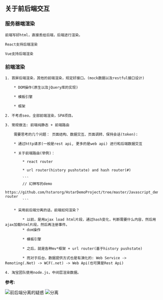 ## 关于前后端交互

### 服务器端渲染

    前端写好html，直接丢给后端，后端进行渲染。
	
	React支持后端渲染

	Vue支持后端渲染

### 前端渲染

    1. 首屏后端渲染，其他的前端渲染，规定好接口。(mock数据以及restful接口设计)

        * DOM操作(原生以及jQuery库的实现)

        * 模板引擎

        * 框架

    2. 不考虑seo，全部前端渲染，SPA项目。

    3. 常规做法: 前端纯静态 + 前端路由
        
        需要思考的几个问题： 页面结构、数据交互、页面调转、保持会话(token):

        * 通过http请求(一般是rest api, 更多的是web api) 进行和后端数据交互

        * 关于前端路由(举例)：
            
            * react router

            * url router(history pushstate) and hash router(#) 

            ```
            // 幻神写的demo
            https://github.com/hstarorg/HstarDemoProject/tree/master/Javascript_demo/url-router
            ```

        * 采用前后端分离的话，前端如何渲染？
            
            * 以前，是用ajax load html片段，通过hash变化，判断需要什么内容，然后用ajax加载html片段，然后再注册事件。
            * dom操作

            * 模板引擎

            * 之后，就是各种mv*框架 + url router(基于history pushstate)

            * 而对于后台，数据提供方式也是有演化的: Web Service -> Remoting(.Net) -> WCF(.net) -> Web Api(也可算是Rest Api)

    4. 淘宝团队使用node.js，中间层渲染数据。


**参考:**

![前后端分离的疑惑](https://segmentfault.com/q/1010000005591961)
![分离](https://segmentfault.com/a/1190000006094511)

